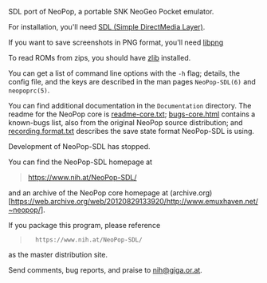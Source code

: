 SDL port of NeoPop, a portable SNK NeoGeo Pocket emulator.

For installation, you'll need [SDL (Simple DirectMedia Layer)](https://www.libsdl.org/).

If you want to save screenshots in PNG format, you'll need [libpng](http://libpng.org/pub/png/libpng.html)

To read ROMs from zips, you should have [zlib](http://www.zlib.net/) installed.

You can get a list of command line options with the `-h` flag; details,
the config file, and the keys are described in the man pages
`NeoPop-SDL(6)` and `neopoprc(5)`.

You can find additional documentation in the `Documentation` directory.
The readme for the NeoPop core is [readme-core.txt](Documentation/readme-core.txt); [bugs-core.html](Documentation/bugs-core.html)
contains a known-bugs list, also from the original NeoPop source
distribution; and [recording.format.txt](Documentation/recording.format.txt) describes the save state
format NeoPop-SDL is using.

Development of NeoPop-SDL has stopped.

You can find the NeoPop-SDL homepage at
>	https://www.nih.at/NeoPop-SDL/

and an archive of the NeoPop core homepage at (archive.org)[https://web.archive.org/web/20120829133920/http://www.emuxhaven.net/~neopop/].

If you package this program, please reference
>       https://www.nih.at/NeoPop-SDL/

as the master distribution site.

Send comments, bug reports, and praise to nih@giga.or.at.

